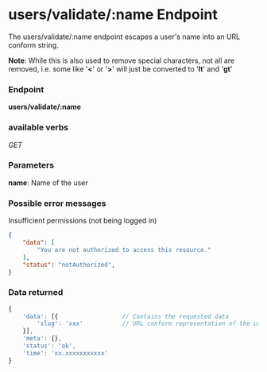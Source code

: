 # users/validate/:name Endpoint

The users/validate/:name endpoint escapes a user's name into an URL conform string.

**Note**: While this is also used to remove special characters, not all are removed, i.e. some like '**<**' or '**>**' will
just be converted to '**lt**' and '**gt**'

### Endpoint

**users/validate/:name**

### available verbs

_GET_

### Parameters

**name**: Name of the user

### Possible error messages

Insufficient permissions (not being logged in)
```json
{
    "data": [
        "You are not authorized to access this resource."
    ],
    "status": "notAuthorized",
}
```

### Data returned

```js
{
    'data': [{                  // Contains the requested data
        'slug': 'xxx'           // URL conform representation of the user's name
    }],
    'meta': {},
    'status': 'ok',
    'time': 'xx.xxxxxxxxxxx'
}
```